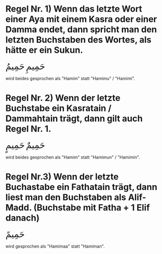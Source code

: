 # Regel Nr. 1) Wenn das letzte Wort einer Aya mit einem Kasra oder einer Damma endet, dann spricht man den letzten Buchstaben des Wortes, als hätte er ein Sukun.

<span style="font-size: 22pt">حَمِيمِ</span>
<span style="font-size: 22pt">حَمِيمُ</span>

wird beides gesprochen als "Hamim" statt "Hamimu" / "Hamimi".

# Regel Nr. 2) Wenn der letzte Buchstabe ein Kasratain / Dammahtain trägt, dann gilt auch Regel Nr. 1.

<span style="font-size: 22pt">حَمِيمٌ</span>
<span style="font-size: 22pt">حَمِيمٍ</span>

wird beides gesprochen als "Hamim" statt "Hamimun" / "Hamimin".


# Regel Nr.3) Wenn der letzte Buchastabe ein Fathatain trägt, dann liest man den Buchstaben als Alif-Madd. (Buchstabe mit Fatha + 1 Elif danach)

<span style="font-size: 22pt">حَمِيمً</span>

wird gesprochen als "Hamimaa" statt "Hamiman".

